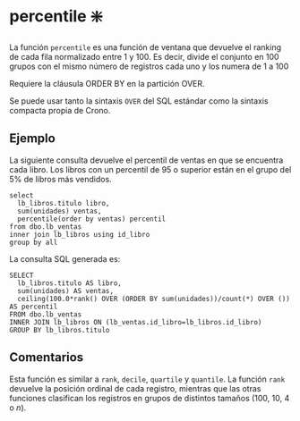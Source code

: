 ﻿---
SidebarGroup: "index-business-functions"
Autogenerated: true
---

# percentile ❇️

La función `percentile` es una función de ventana que devuelve el ranking de cada fila normalizado entre 1 y 100. Es decir, divide el conjunto en 100 grupos con el mismo número de registros cada uno y los numera de 1 a 100

Requiere la cláusula ORDER BY en la partición OVER.

Se puede usar tanto la sintaxis `OVER` del SQL estándar como la sintaxis compacta propia de Crono.

## Ejemplo

La siguiente consulta devuelve el percentil de ventas en que se encuentra cada libro. Los libros con un percentil de 95 o superior están en el grupo del 5% de libros más vendidos.

```
select 
  lb_libros.titulo libro,
  sum(unidades) ventas,
  percentile(order by ventas) percentil
from dbo.lb_ventas
inner join lb_libros using id_libro
group by all
```

La consulta SQL generada es:

```
SELECT
  lb_libros.titulo AS libro,
  sum(unidades) AS ventas,
  ceiling(100.0*rank() OVER (ORDER BY sum(unidades))/count(*) OVER ()) AS percentil
FROM dbo.lb_ventas
INNER JOIN lb_libros ON (lb_ventas.id_libro=lb_libros.id_libro)
GROUP BY lb_libros.titulo
```

## Comentarios

Esta función es similar a `rank`, `decile`, `quartile` y `quantile`. La función `rank` devuelve la posición ordinal de cada registro, mientras que las otras funciones clasifican los registros en grupos de distintos tamaños (100, 10, 4 o *n*).
